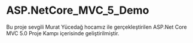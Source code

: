 # ASP.NetCore_MVC_5_Demo
Bu proje sevgili Murat Yücedağ hocamız ile gerçekleştirilen ASP.Net Core MVC 5.0 Proje Kampı içerisinde geliştirilmiştir.

